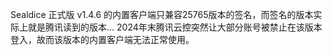 Sealdice 正式版 v1.4.6 的内置客户端只兼容25765版本的签名，而签名的版本实际上就是腾讯读到的版本...
2024年末腾讯云控突然让大部分账号被禁止在该版本登入，故而该版本的内置客户端无法正常使用。